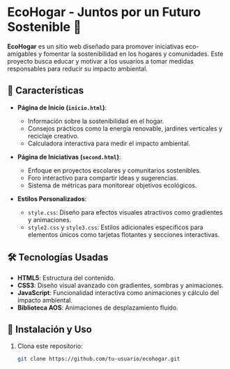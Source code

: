 # EcoHogar - Juntos por un Futuro Sostenible 🌱

**EcoHogar** es un sitio web diseñado para promover iniciativas eco-amigables y fomentar la sostenibilidad en los hogares y comunidades. Este proyecto busca educar y motivar a los usuarios a tomar medidas responsables para reducir su impacto ambiental.

## 🚀 Características

- **Página de Inicio (`inicio.html`)**:
  - Información sobre la sostenibilidad en el hogar.
  - Consejos prácticos como la energía renovable, jardines verticales y reciclaje creativo.
  - Calculadora interactiva para medir el impacto ambiental.

- **Página de Iniciativas (`second.html`)**:
  - Enfoque en proyectos escolares y comunitarios sostenibles.
  - Foro interactivo para compartir ideas y sugerencias.
  - Sistema de métricas para monitorear objetivos ecológicos.

- **Estilos Personalizados**:
  - `style.css`: Diseño para efectos visuales atractivos como gradientes y animaciones.
  - `style2.css` y `style3.css`: Estilos adicionales específicos para elementos únicos como tarjetas flotantes y secciones interactivas.

## 🛠️ Tecnologías Usadas

- **HTML5**: Estructura del contenido.
- **CSS3**: Diseño visual avanzado con gradientes, sombras y animaciones.
- **JavaScript**: Funcionalidad interactiva como animaciones y cálculo del impacto ambiental.
- **Biblioteca AOS**: Animaciones de desplazamiento fluido.

## 📝 Instalación y Uso

1. Clona este repositorio:
   ```bash
   git clone https://github.com/tu-usuario/ecohogar.git
